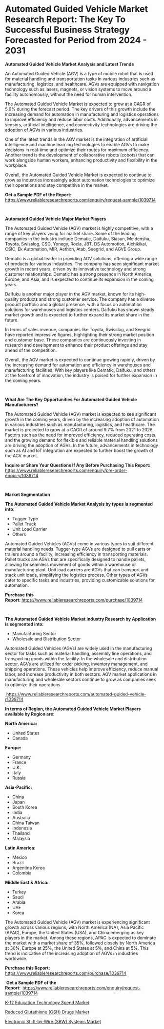 <p><h1>Automated Guided Vehicle Market Research Report: The Key To Successful Business Strategy Forecasted for Period from 2024 - 2031</h1></p><p><strong>Automated Guided Vehicle Market Analysis and Latest Trends</strong></p>
<p><p>An Automated Guided Vehicle (AGV) is a type of mobile robot that is used for material handling and transportation tasks in various industries such as manufacturing, logistics, and healthcare. AGVs are equipped with navigation technology such as lasers, magnets, or vision systems to move around a facility autonomously, without the need for human intervention.</p><p>The Automated Guided Vehicle Market is expected to grow at a CAGR of 5.6% during the forecast period. The key drivers of this growth include the increasing demand for automation in manufacturing and logistics operations to improve efficiency and reduce labor costs. Additionally, advancements in sensors, artificial intelligence, and connectivity technologies are driving the adoption of AGVs in various industries.</p><p>One of the latest trends in the AGV market is the integration of artificial intelligence and machine learning technologies to enable AGVs to make decisions in real-time and optimize their routes for maximum efficiency. Another trend is the development of collaborative robots (cobots) that can work alongside human workers, enhancing productivity and flexibility in the workplace.</p><p>Overall, the Automated Guided Vehicle Market is expected to continue to grow as industries increasingly adopt automation technologies to optimize their operations and stay competitive in the market.</p></p>
<p><strong>Get a Sample PDF of the Report:&nbsp;</strong> <a href="https://www.reliableresearchreports.com/enquiry/request-sample/1039714">https://www.reliableresearchreports.com/enquiry/request-sample/1039714</a></p>
<p>&nbsp;</p>
<p><strong>Automated Guided Vehicle Major Market Players</strong></p>
<p><p>The Automated Guided Vehicle (AGV) market is highly competitive, with a range of key players vying for market share. Some of the leading companies in the industry include Dematic, Daifuku, Siasun, Meidensha, Toyota, Swisslog, CSG, Yonegy, Rocla, JBT, DS Automotion, Aichikikai, CSIC, Ek Automation, MIR, Aethon, Atab, Seegrid, and AGVE Group.</p><p>Dematic is a global leader in providing AGV solutions, offering a wide range of products for various industries. The company has seen significant market growth in recent years, driven by its innovative technology and strong customer relationships. Dematic has a strong presence in North America, Europe, and Asia, and is expected to continue its expansion in the coming years.</p><p>Daifuku is another major player in the AGV market, known for its high-quality products and strong customer service. The company has a diverse product portfolio and a global presence, with a focus on automation solutions for warehouses and logistics centers. Daifuku has shown steady market growth and is expected to further expand its market share in the future.</p><p>In terms of sales revenue, companies like Toyota, Swisslog, and Seegrid have reported impressive figures, highlighting their strong market position and customer base. These companies are continuously investing in research and development to enhance their product offerings and stay ahead of the competition.</p><p>Overall, the AGV market is expected to continue growing rapidly, driven by the increasing demand for automation and efficiency in warehouses and manufacturing facilities. With key players like Dematic, Daifuku, and others at the forefront of innovation, the industry is poised for further expansion in the coming years.</p></p>
<p>&nbsp;</p>
<p><strong>What Are The Key Opportunities For Automated Guided Vehicle Manufacturers?</strong></p>
<p><p>The Automated Guided Vehicle (AGV) market is expected to see significant growth in the coming years, driven by the increasing adoption of automation in various industries such as manufacturing, logistics, and healthcare. The market is projected to grow at a CAGR of around 9.7% from 2021 to 2026. Factors such as the need for improved efficiency, reduced operating costs, and the growing demand for flexible and reliable material handling solutions are driving the adoption of AGVs. In the future, advancements in technology such as AI and IoT integration are expected to further boost the growth of the AGV market.</p></p>
<p><strong>Inquire or Share Your Questions If Any Before Purchasing This Report:</strong> <a href="https://www.reliableresearchreports.com/enquiry/pre-order-enquiry/1039714">https://www.reliableresearchreports.com/enquiry/pre-order-enquiry/1039714</a></p>
<p>&nbsp;</p>
<p><strong>Market Segmentation</strong></p>
<p><strong>The Automated Guided Vehicle Market Analysis by types is segmented into:</strong></p>
<p><ul><li>Tugger Type</li><li>Pallet Truck</li><li>Unit Load Carrier</li><li>Others</li></ul></p>
<p><p>Automated Guided Vehicles (AGVs) come in various types to suit different material handling needs. Tugger-type AGVs are designed to pull carts or trailers around a facility, increasing efficiency in transporting materials. Pallet trucks are AGVs that are specifically designed to handle pallets, allowing for seamless movement of goods within a warehouse or manufacturing plant. Unit load carriers are AGVs that can transport and stack unit loads, simplifying the logistics process. Other types of AGVs cater to specific tasks and industries, providing customizable solutions for automation.</p></p>
<p><strong>Purchase this Report:&nbsp;</strong><a href="https://www.reliableresearchreports.com/purchase/1039714">https://www.reliableresearchreports.com/purchase/1039714</a></p>
<p>&nbsp;</p>
<p><strong>The Automated Guided Vehicle Market Industry Research by Application is segmented into:</strong></p>
<p><ul><li>Manufacturing Sector</li><li>Wholesale and Distribution Sector</li></ul></p>
<p><p>Automated Guided Vehicles (AGVs) are widely used in the manufacturing sector for tasks such as material handling, assembly line operations, and transporting goods within the facility. In the wholesale and distribution sector, AGVs are utilized for order picking, inventory management, and shipping operations. These vehicles help improve efficiency, reduce manual labor, and increase productivity in both sectors. AGV market applications in manufacturing and wholesale sectors continue to grow as companies seek to optimize their operations.</p></p>
<p><a href="https://www.reliableresearchreports.com/automated-guided-vehicle-r1039714">&nbsp;https://www.reliableresearchreports.com/automated-guided-vehicle-r1039714</a></p>
<p><strong>In terms of Region, the Automated Guided Vehicle Market Players available by Region are:</strong></p>
<p>
    <p> <strong> North America: </strong>
        <ul>
            <li>United States</li>
            <li>Canada</li>
        </ul>
        </p> 
    <p> <strong> Europe: </strong>
        <ul>
            <li>Germany</li>
            <li>France</li>
            <li>U.K.</li>
            <li>Italy</li>
            <li>Russia</li>
        </ul>
        </p> 
    <p> <strong> Asia-Pacific: </strong>
        <ul>
            <li>China</li>
            <li>Japan</li>
            <li>South Korea</li>
            <li>India</li>
            <li>Australia</li>
            <li>China Taiwan</li>
            <li>Indonesia</li>
            <li>Thailand</li>
            <li>Malaysia</li>
        </ul>
        </p> 
    <p> <strong> Latin America: </strong>
        <ul>
            <li>Mexico</li>
            <li>Brazil</li>
            <li>Argentina Korea</li>
            <li>Colombia</li>
        </ul>
        </p> 
    <p> <strong> Middle East & Africa: </strong>
        <ul>
            <li>Turkey</li>
            <li>Saudi</li>
            <li>Arabia</li>
            <li>UAE</li>
            <li>Korea</li>
        </ul>
    </p>
    </p>
<p><p>The Automated Guided Vehicle (AGV) market is experiencing significant growth across various regions, with North America (NA), Asia Pacific (APAC), Europe, the United States (USA), and China emerging as key players in the market. Among these regions, APAC is expected to dominate the market with a market share of 35%, followed closely by North America at 30%, Europe at 25%, the United States at 5%, and China at 5%. This trend is indicative of the increasing adoption of AGVs in industries worldwide.</p></p>
<p><strong>Purchase this Report: </strong><a href="https://www.reliableresearchreports.com/purchase/1039714">https://www.reliableresearchreports.com/purchase/1039714</a></p>
<p>&nbsp;<strong>Get a Sample PDF of the Report:&nbsp;&nbsp;</strong><a href="https://www.reliableresearchreports.com/enquiry/request-sample/1039714">https://www.reliableresearchreports.com/enquiry/request-sample/1039714</a></p>
<p><strong></strong></p>
<p><p><a href="https://www.linkedin.com/pulse/k-12-education-technology-spend-market-size-evaluating-its-x5qse?trackingId=M5DUyfw44vXrSCXZfM0ISw%3D%3D">K-12 Education Technology Spend Market</a></p><p><a href="https://www.linkedin.com/pulse/reduced-glutathione-gsh-drugs-market-goal-estimating-udiif?trackingId=2t%2FYcX5FNjH22FOrJTceKg%3D%3D">Reduced Glutathione (GSH) Drugs Market</a></p><p><a href="https://www.linkedin.com/pulse/electronic-shift-by-wire-sbw-systems-market-provides-detailed-mxkce?trackingId=713b%2B3870fPBBfapLFUJpA%3D%3D">Electronic Shift-by-Wire (SBW) Systems Market</a></p></p>